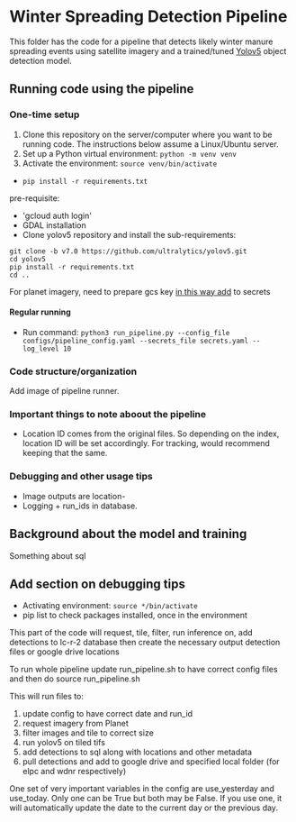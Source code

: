 # Winter Spreading Detection Pipeline
This folder has the code for a pipeline that detects likely winter manure spreading events using satellite imagery and a trained/tuned [Yolov5](https://github.com/ultralytics/yolov5) object detection model. 

## Running code using the pipeline

### One-time setup
1. Clone this repository on the server/computer where you want to be running code. The instructions below assume a Linux/Ubuntu server.
2. Set up a Python virtual environment: ```python -m venv venv```
3. Activate the environment: ```source venv/bin/activate```
- ```pip install -r requirements.txt```

pre-requisite: 
- 'gcloud auth login'
- GDAL installation
- Clone yolov5 repository and install the sub-requirements: 
```
git clone -b v7.0 https://github.com/ultralytics/yolov5.git
cd yolov5
pip install -r requirements.txt
cd ..

```

For planet imagery, need to prepare gcs key [in this way add](https://developers.planet.com/apis/orders/delivery/#delivery-to-cloud-storage) to secrets


#### Regular running
- Run command: ```python3 run_pipeline.py --config_file configs/pipeline_config.yaml --secrets_file secrets.yaml --log_level 10 ```



### Code structure/organization 

Add image of pipeline runner.

### Important things to note aboout the pipeline
- Location ID comes from the original files. So depending on the index, location ID will be set accordingly. For tracking, would recommend keeping that the same.

### Debugging and other usage tips
- Image outputs are location-
- Logging + run_ids in database. 


## Background about the model and training


Something about sql


## Add section on debugging tips

- Activating environment: ```source */bin/activate```
- pip list to check packages installed, once in the environment

This part of the code will request, tile, filter, run inference on, add detections to lc-r-2 database then create the necessary output detection files or google drive locations

To run whole pipeline update run_pipeline.sh to have correct config files and then do source run_pipeline.sh

This will run files to:
1. update config to have correct date and run_id
2. request imagery from Planet
3. filter images and tile to correct size
4. run yolov5 on tiled tifs
5. add detections to sql along with locations and other metadata
6. pull detections and add to google drive and specified local folder (for elpc and wdnr respectively)

One set of very important variables in the config are
use_yesterday and use_today. Only one can be True but both may be False. If you use one, it will automatically update the date to the current day or the previous day.